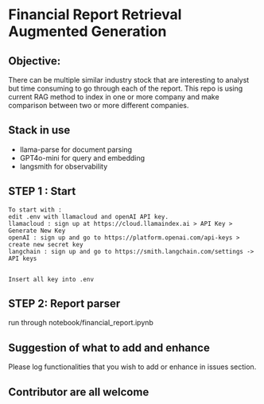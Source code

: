 # Financial Report Retrieval Augmented Generation

## Objective:
There can be multiple similar industry stock that are interesting to analyst but time consuming to go through each of the report. This repo is using current RAG method to index in one or more company and make comparison between two or more different companies.

## Stack in use
- llama-parse for document parsing
- GPT4o-mini for query and embedding
- langsmith for observability

## STEP 1 : Start
```
To start with :
edit .env with llamacloud and openAI API key.
llamacloud : sign up at https://cloud.llamaindex.ai > API Key > Generate New Key
openAI : sign up and go to https://platform.openai.com/api-keys > create new secret key
langchain : sign up and go to https://smith.langchain.com/settings -> API keys


Insert all key into .env
```

## STEP 2: Report parser
run through notebook/financial_report.ipynb

## Suggestion of what to add and enhance
Please log functionalities that you wish to add or enhance in issues section.

## Contributor are all welcome
